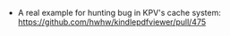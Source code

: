 
* A real example for hunting bug in KPV's cache system: https://github.com/hwhw/kindlepdfviewer/pull/475
